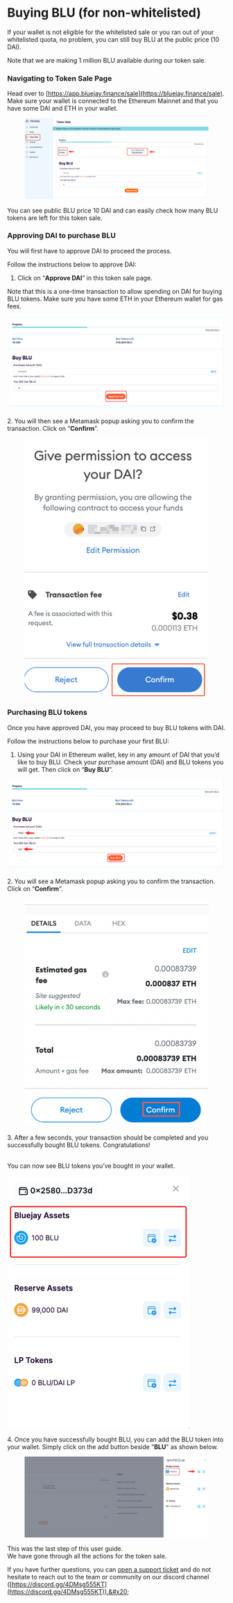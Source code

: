 # Buying BLU (for non-whitelisted)

If your wallet is not eligible for the whitelisted sale or you ran out of your whitelisted quota, no problem, you can still buy BLU at the public price (10 DAI).

Note that we are making 1 million BLU available during our token sale.

### **Navigating to Token Sale Page**

Head over to [https://app.bluejay.finance/sale](https://bluejay.finance/sale). Make sure your wallet is connected to the Ethereum Mainnet and that you have some DAI and ETH in your wallet.

<figure><img src="../../.gitbook/assets/Publicsales.png" alt=""><figcaption></figcaption></figure>

You can see public BLU price 10 DAI and can easily check how many BLU tokens are left for this  token sale.

### **Approving DAI to purchase BLU**

You will first have to approve DAI to proceed the process.

Follow the instructions below to approve DAI:

1. Click on “**Approve DAI**” in this token sale page.

Note that this is a one-time transaction to allow spending on DAI for buying BLU tokens. Make sure you have some ETH in your Ethereum wallet for gas fees.

![](../../.gitbook/assets/10)

&#x20; 2\. You will then see a Metamask popup asking you to confirm the transaction. Click on “**Confirm**”.

<figure><img src="../../.gitbook/assets/toupdate1.png" alt=""><figcaption></figcaption></figure>

### **Purchasing BLU tokens**

Once you have approved DAI, you may proceed to buy BLU tokens with DAI.

Follow the instructions below to purchase your first BLU:

1. Using your DAI in Ethereum wallet, key in any amount of DAI that you’d like to buy BLU. Check your purchase amount (DAI) and BLU tokens you will get. Then click on “**Buy BLU**”.

![](../../.gitbook/assets/12)

&#x20; 2\. You will see a Metamask popup asking you to confirm the transaction. Click on “**Confirm**”.

<figure><img src="../../.gitbook/assets/toupdate3.png" alt=""><figcaption></figcaption></figure>

&#x20;3\. After a few seconds, your transaction should be completed and you successfully bought BLU tokens. Congratulations!

\
You can now see BLU tokens you’ve bought in your wallet.

![](../../.gitbook/assets/14)

4\. Once you have successfully bought BLU, you can add the BLU token into your wallet. Simply click on the add button beside "**BLU**" as shown below.

<figure><img src="../../.gitbook/assets/SCR-20221026-g2a.png" alt=""><figcaption></figcaption></figure>



This was the last step of this user guide. \
We have gone through all the actions for the token sale.&#x20;

If you have further questions, you can [open a support ticket](../testnet-user-guides/opening-support-ticket-on-discord.md) and do not hesitate to reach out to the team or community on our discord channel ([https://discord.gg/4DMsg555KT](https://discord.gg/4DMsg555KT)).&#x20;

